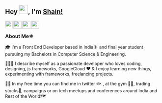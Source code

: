 ## Hey <img src="https://github.com/TheDudeThatCode/TheDudeThatCode/blob/master/Assets/Hi.gif" width="29px">, I'm [Shain!](https://shainaktar.online) 

<a href="https://www.linkedin.com/in/codersal/">
  <img align="left" width="24px" src="https://cdn.jsdelivr.net/npm/simple-icons@v3/icons/linkedin.svg"  />
</a>
<a href="https://twitter.com/aktar_shain">
  <img align="left" width="26px" src="https://cdn.jsdelivr.net/npm/simple-icons@v3/icons/twitter.svg" />
</a>
<a href="mailto:shainaktar40@gmail.com">
  <img align="left" width="26px" src="https://cdn.jsdelivr.net/npm/simple-icons@v3/icons/gmail.svg" />
</a>
<a href="https://www.behance.net/shain_aktar">
  <img align="left" width="26px" src="https://cdn.jsdelivr.net/npm/simple-icons@v3/icons/behance.svg" />
</a>
<br>

### About Me⚛️

🎓 I'm a Front End Developer based in India☀️ and final year student pursuing my Bachelors in Computer Science & Engineering.<br>

💂🏼‍♂️ I describe myself as a passionate developer who loves coding, designing, js frameworks, GoogleCloud ❤️ &  I enjoy learning new things, experimenting with frameworks, freelancing projects.<br>

🐱‍👤 In my free time you can find me in twitter 🐟 , at the gym 🏋️‍♂️, trading stocks🤑, campaigns or on tech meetups and conferences around India and Rest of the World🗺


<!---
Shain-lab/Shain-lab is a ✨ special ✨ repository because its `README.md` (this file) appears on your GitHub profile.
You can click the Preview link to take a look at your changes.
--->
